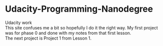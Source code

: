 # Udacity-Programming-Nanodegree
Udacity work
<br>This site confuses me a bit so hopefully I do it the right way. My first project was for phase 0 and done with my notes from that first lesson.
<br>The next project is Project 1 from Lesson 1.
